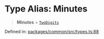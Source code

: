 # Type Alias: Minutes

> **Minutes** = [`TwoDigits`](TwoDigits.md)

Defined in: [packages/common/src/types.ts:88](https://github.com/dcdpr/did-btcr2-js/blob/c82bc5c69016e1146a0c52c6e6b21621f5abd6d4/packages/common/src/types.ts#L88)
